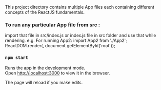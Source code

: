 This project directory contains multiple App files each containing different concepts
of the ReactJS fundamentals.


### To run any particular App file from src :
import that file in src/index.js or index.js file in src folder and use that while rendering.
e.g. For running App2:
import App2 from './App2';
ReactDOM.render(<App2/>, document.getElementById('root'));


### `npm start`

Runs the app in the development mode.<br />
Open [http://localhost:3000](http://localhost:3000) to view it in the browser.

The page will reload if you make edits.<br />
